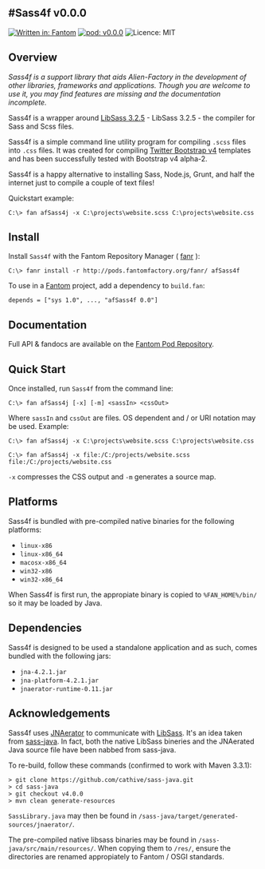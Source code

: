 #Sass4f v0.0.0
---
[![Written in: Fantom](http://img.shields.io/badge/written%20in-Fantom-lightgray.svg)](http://fantom.org/)
[![pod: v0.0.0](http://img.shields.io/badge/pod-v0.0.0-yellow.svg)](http://www.fantomfactory.org/pods/afSass4f)
![Licence: MIT](http://img.shields.io/badge/licence-MIT-blue.svg)

## Overview

*Sass4f is a support library that aids Alien-Factory in the development of other libraries, frameworks and applications. Though you are welcome to use it, you may find features are missing and the documentation incomplete.*

Sass4f is a wrapper around [LibSass 3.2.5](http://sass-lang.com/libsass) - LibSass 3.2.5 - the compiler for Sass and Scss files.

Sass4f is a simple command line utility program for compiling `.scss` files into `.css` files. It was created for compiling [Twitter Bootstrap v4](http://getbootstrap.com/) templates and has been successfully tested with Bootstrap v4 alpha-2.

Sass4f is a happy alternative to installing Sass, Node.js, Grunt, and half the internet just to compile a couple of text files!

Quickstart example:

    C:\> fan afSass4j -x C:\projects\website.scss C:\projects\website.css

## Install

Install `Sass4f` with the Fantom Repository Manager ( [fanr](http://fantom.org/doc/docFanr/Tool.html#install) ):

    C:\> fanr install -r http://pods.fantomfactory.org/fanr/ afSass4f

To use in a [Fantom](http://fantom.org/) project, add a dependency to `build.fan`:

    depends = ["sys 1.0", ..., "afSass4f 0.0"]

## Documentation

Full API & fandocs are available on the [Fantom Pod Repository](http://pods.fantomfactory.org/pods/afSass4f/).

## Quick Start

Once installed, run `Sass4f` from the command line:

    C:\> fan afSass4j [-x] [-m] <sassIn> <cssOut>

Where `sassIn` and `cssOut` are files. OS dependent and / or URI notation may be used. Example:

    C:\> fan afSass4j -x C:\projects\website.scss C:\projects\website.css
    
    C:\> fan afSass4j -x file:/C:/projects/website.scss file:/C:/projects/website.css

`-x` compresses the CSS output and `-m` generates a source map.

## Platforms

Sass4f is bundled with pre-compiled native binaries for the following platforms:

- `linux-x86`
- `linux-x86_64`
- `macosx-x86_64`
- `win32-x86`
- `win32-x86_64`

When Sass4f is first run, the appropiate binary is copied to `%FAN_HOME%/bin/` so it may be loaded by Java.

## Dependencies

Sass4f is designed to be used a standalone application and as such, comes bundled with the following jars:

- `jna-4.2.1.jar`
- `jna-platform-4.2.1.jar`
- `jnaerator-runtime-0.11.jar`

## Acknowledgements

Sass4f uses [JNAerator](https://github.com/nativelibs4java/JNAerator) to communicate with [LibSass](http://sass-lang.com/libsass). It's an idea taken from [sass-java](https://github.com/cathive/sass-java). In fact, both the native LibSass bineries and the JNAerated Java source file have been nabbed from sass-java.

To re-build, follow these commands (confirmed to work with Maven 3.3.1):

```
> git clone https://github.com/cathive/sass-java.git
> cd sass-java
> git checkout v4.0.0
> mvn clean generate-resources
```

`SassLibrary.java` may then be found in `/sass-java/target/generated-sources/jnaerator/`.

The pre-compiled native libsass binaries may be found in `/sass-java/src/main/resources/`. When copying them to `/res/`, ensure the directories are renamed appropiately to Fantom / OSGI standards.

